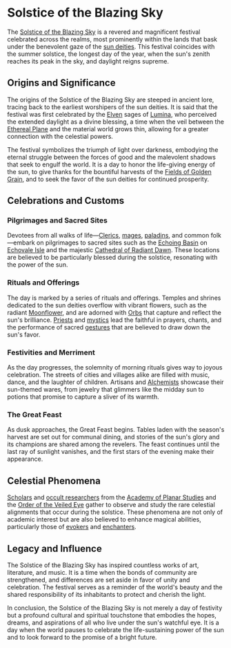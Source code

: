 # Solstice of the Blazing Sky

The [Solstice of the Blazing Sky](Solstice%20of%20the%20Blazing%20Sky.md) is a revered and magnificent festival celebrated across the realms, most prominently within the lands that bask under the benevolent gaze of the [sun deities](sun%20deities.md). This festival coincides with the summer solstice, the longest day of the year, when the sun's zenith reaches its peak in the sky, and daylight reigns supreme.

## Origins and Significance

The origins of the Solstice of the Blazing Sky are steeped in ancient lore, tracing back to the earliest worshipers of the sun deities. It is said that the festival was first celebrated by the [Elven](Elven.md) sages of [Lumina](Lumina.md), who perceived the extended daylight as a divine blessing, a time when the veil between the [Ethereal Plane](Ethereal%20Plane.md) and the material world grows thin, allowing for a greater connection with the celestial powers.

The festival symbolizes the triumph of light over darkness, embodying the eternal struggle between the forces of good and the malevolent shadows that seek to engulf the world. It is a day to honor the life-giving energy of the sun, to give thanks for the bountiful harvests of the [Fields of Golden Grain](Fields%20of%20Golden%20Grain.md), and to seek the favor of the sun deities for continued prosperity.

## Celebrations and Customs

### Pilgrimages and Sacred Sites

Devotees from all walks of life—[Clerics](Clerics.md), [mages](mages.md), [paladins](paladins.md), and common folk—embark on pilgrimages to sacred sites such as the [Echoing Basin](Echoing%20Basin.md) on [Echovale Isle](Echovale%20Isle.md) and the majestic [Cathedral of Radiant Dawn](Cathedral%20of%20Radiant%20Dawn.md). These locations are believed to be particularly blessed during the solstice, resonating with the power of the sun.

### Rituals and Offerings

The day is marked by a series of rituals and offerings. Temples and shrines dedicated to the sun deities overflow with vibrant flowers, such as the radiant [Moonflower](Moonflower.md), and are adorned with [Orbs](Orbs.md) that capture and reflect the sun's brilliance. [Priests](Priests.md) and [mystics](mystics.md) lead the faithful in prayers, chants, and the performance of sacred [gestures](gestures.md) that are believed to draw down the sun's favor.

### Festivities and Merriment

As the day progresses, the solemnity of morning rituals gives way to joyous celebration. The streets of cities and villages alike are filled with music, dance, and the laughter of children. Artisans and [Alchemists](Alchemists.md) showcase their sun-themed wares, from jewelry that glimmers like the midday sun to potions that promise to capture a sliver of its warmth.

### The Great Feast

As dusk approaches, the Great Feast begins. Tables laden with the season's harvest are set out for communal dining, and stories of the sun's glory and its champions are shared among the revelers. The feast continues until the last ray of sunlight vanishes, and the first stars of the evening make their appearance.

## Celestial Phenomena

[Scholars](Scholars.md) and [occult researchers](occult%20researchers.md) from the [Academy of Planar Studies](Academy%20of%20Planar%20Studies.md) and the [Order of the Veiled Eye](Order%20of%20the%20Veiled%20Eye.md) gather to observe and study the rare celestial alignments that occur during the solstice. These phenomena are not only of academic interest but are also believed to enhance magical abilities, particularly those of [evokers](evokers.md) and [enchanters](enchanters.md).

## Legacy and Influence

The Solstice of the Blazing Sky has inspired countless works of art, literature, and music. It is a time when the bonds of community are strengthened, and differences are set aside in favor of unity and celebration. The festival serves as a reminder of the world's beauty and the shared responsibility of its inhabitants to protect and cherish the light.

In conclusion, the Solstice of the Blazing Sky is not merely a day of festivity but a profound cultural and spiritual touchstone that embodies the hopes, dreams, and aspirations of all who live under the sun's watchful eye. It is a day when the world pauses to celebrate the life-sustaining power of the sun and to look forward to the promise of a bright future.